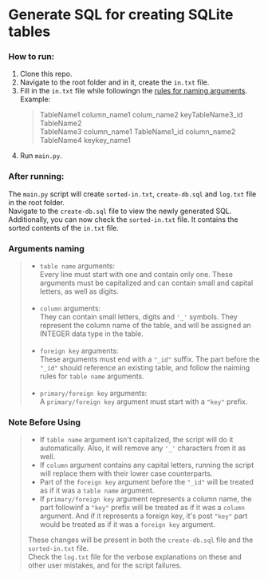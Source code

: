 # Generate SQL for creating SQLite tables
### How to run:
1. Clone this repo.
2. Navigate to the root folder and in it, create the `in.txt` file. 
3. Fill in the `in.txt` file while followingn the [rules for naming arguments](#arguments-naming).<br>
	Example:
	> TableName1 column_name1 colum_name2 keyTableName3_id <br>
	> TableName2 <br>
	> TableName3 column_name1 TableName1_id column_name2 <br>
	> TableName4 keykey_name1 <br>
4. Run `main.py`.<br>

### After running:
The `main.py` script will create `sorted-in.txt`, `create-db.sql` and `log.txt` file in the root folder.<br>
Navigate to the `create-db.sql` file to view the newly generated SQL. <br>
Additionally, you can now check the `sorted-in.txt` file. It contains the sorted contents of the `in.txt` file.

### Arguments naming
>  
> * `table name` arguments: <br>
Every line must start with one and contain only one. These arguments must be capitalized and can contain small and capital letters, as well as digits. <br><br> 
> * `column` arguments: <br> 
They can contain small letters, digits and `'_'` symbols. They represent the column name of the table, and will be assigned an INTEGER data type in the table. <br><br> 
> * `foreign key` arguments: <br>
These arguments must end with a `"_id"` suffix. The part before the `"_id"` should reference an existing table, and follow the naiming rules for `table name` arguments.<br><br> 
> * `primary/foreign key` arguments: <br>
A `primary/foreign key` argument must start with a `"key"` prefix. <br>

### Note Before Using
>  * If `table name` argument isn't capitalized, the script will do it
> automatically. Also, it will remove any `'_'` characters from it as well.<br>
>  * If `column` argument contains any capital letters, running the script
> will replace them with their lower case counterparts. <br>
>  * Part of the `foreign key` argument before the `"_id"` will be treated as if it was a `table name` argument. <br>
> * If `primary/foreign key` argument represents a column name, the part followinf a `"key"` prefix will be treated as if it was a `column` argument. 
And if it represents a foreign key, it's post `"key"` part would be treated as if it was a
`foreign key` argument. 
>
> These changes will be present in both the `create-db.sql` file and the `sorted-in.txt` file.<br>
> Check the `log.txt` file for the verbose explanations on these and other user mistakes, and for the script failures.
<br>
